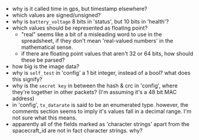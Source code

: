 * why is it called time in gps, but timestamp elsewhere?
* which values are signed/unsigned?
* why is `battery_voltage` 8 bits in 'status', but 10 bits in 'health'?
* which values should be represented as floating point?
	* "real" seems like a bit of a misleading word to use in the spreadsheet,
	if they don't mean 'real-valued numbers' in the mathematical sense.
	* if there are floating point values that aren't 32 or 64 bits, how should
	these be parsed?
* how big is the image data?
* why is `self_test` in 'config' a 1 bit integer, instead of a bool? what does
this signify?
* why is the `secret key` in between the hash & crc in 'config', where they're
together in other packets? (I'm assuming it's a 48 bit MAC address)
* in 'config', `tx_datarate` is said to be an enumerated type. however, the
comments section seems to imply it's values fall in a decimal range. I'm not
sure what this means.
* apparently all of the fields marked as 'character strings' apart from
the spacecraft_id are not in fact character strings. why?

